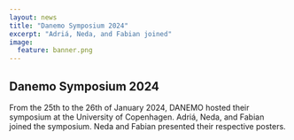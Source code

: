 ```yaml
---
layout: news
title: "Danemo Symposium 2024"
excerpt: "Adriá, Neda, and Fabian joined" 
image:
  feature: banner.png
---
```


## Danemo Symposium 2024

From the 25th to the 26th of January 2024, DANEMO hosted their symposium at the University of Copenhagen. Adriá, Neda, and Fabian joined the symposium. Neda and Fabian presented their respective posters.
